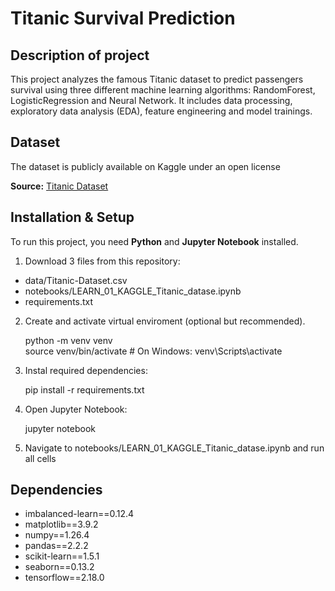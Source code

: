 # Titanic Survival Prediction
## Description of project
This project analyzes the famous Titanic dataset to predict passengers survival using three different machine learning algorithms: RandomForest, LogisticRegression and Neural Network. It includes data processing, exploratory data analysis (EDA), feature engineering and model trainings.
## Dataset 
The dataset is publicly available on Kaggle under an open license

**Source:** [Titanic Dataset](https://www.kaggle.com/datasets/yasserh/titanic-dataset)
## Installation & Setup
To run this project, you need **Python** and **Jupyter Notebook** installed.

1. Download 3 files from this repository:
* data/Titanic-Dataset.csv
* notebooks/LEARN_01_KAGGLE_Titanic_datase.ipynb
* requirements.txt

2. Create and activate virtual enviroment (optional but recommended).

	python -m venv venv  
	source venv/bin/activate  # On Windows: venv\Scripts\activate

4. Instal required dependencies:

	pip install -r requirements.txt

5. Open Jupyter Notebook:

 	jupyter notebook
  
6. Navigate to notebooks/LEARN_01_KAGGLE_Titanic_datase.ipynb and run all cells
## Dependencies
* imbalanced-learn==0.12.4
* matplotlib==3.9.2
* numpy==1.26.4
* pandas==2.2.2
* scikit-learn==1.5.1
* seaborn==0.13.2
* tensorflow==2.18.0
